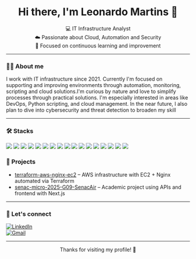 <h1 align="center">Hi there, I'm Leonardo Martins 👋</h1>

<p align="center">
  💻 IT Infrastructure Analyst <br>
  ☁️ Passionate about Cloud, Automation and Security <br>
  🚀 Focused on continuous learning and improvement <br>
</p>

---

### 👨‍💻 About me

I work with IT infrastructure since 2021. Currently I'm focused on supporting and improving environments through automation, monitoring, scripting and cloud solutions.I'm curious by nature and love to simplify processes through practical solutions. 
I'm especially interested in areas like DevOps, Python scripting, and cloud management.
In the near future, I also plan to dive into cybersecurity and threat detection to broaden my skill

---

### 🛠️ Stacks

<p>
  <img src="https://img.shields.io/badge/AWS-232F3E?style=for-the-badge&logo=amazonaws&logoColor=white"/>
  <img src="https://img.shields.io/badge/Azure-0078D4?style=for-the-badge&logo=microsoftazure&logoColor=white"/>
  <img src="https://img.shields.io/badge/Python-3776AB?style=for-the-badge&logo=python&logoColor=white"/>
  <img src="https://img.shields.io/badge/PowerShell-5391FE?style=for-the-badge&logo=powershell&logoColor=white"/>
  <img src="https://img.shields.io/badge/Terraform-7B42BC?style=for-the-badge&logo=terraform&logoColor=white"/>
  <img src="https://img.shields.io/badge/Linux-FCC624?style=for-the-badge&logo=linux&logoColor=black"/>
  <img src="https://img.shields.io/badge/Windows_Server-0078D6?style=for-the-badge&logo=windows&logoColor=white"/>
  <img src="https://img.shields.io/badge/Zabbix-DC382D?style=for-the-badge&logo=zabbix&logoColor=white"/>
  <img src="https://img.shields.io/badge/Git-F05032?style=for-the-badge&logo=git&logoColor=white"/>
  <img src="https://img.shields.io/badge/GitHub-181717?style=for-the-badge&logo=github&logoColor=white"/>
  <img src="https://img.shields.io/badge/MySQL-4479A1?style=for-the-badge&logo=mysql&logoColor=white"/>
  <img src="https://img.shields.io/badge/HTML5-E34F26?style=for-the-badge&logo=html5&logoColor=white"/>
  <img src="https://img.shields.io/badge/CSS3-1572B6?style=for-the-badge&logo=css3&logoColor=white"/>
  <img src="https://img.shields.io/badge/JavaScript-F7DF1E?style=for-the-badge&logo=javascript&logoColor=black"/>
  <img src="https://img.shields.io/badge/Node.js-339933?style=for-the-badge&logo=nodedotjs&logoColor=white"/>
  <img src="https://img.shields.io/badge/VS_Code-007ACC?style=for-the-badge&logo=visualstudiocode&logoColor=white"/>
  <img src="https://img.shields.io/badge/Figma-F24E1E?style=for-the-badge&logo=figma&logoColor=white"/>

</p>



### 📁 Projects

- [terraform-aws-nginx-ec2](https://github.com/Leomartins12/terraform-aws-nginx-ec2) – AWS infrastructure with EC2 + Nginx automated via Terraform  
- [senac-micro-2025-G09-SenacAir](https://github.com/Leomartins12/senac-micro-2025-G09-SenacAir) – Academic project using APIs and frontend with Next.js  

---

### 🤝 Let's connect

[![LinkedIn](https://img.shields.io/badge/-LinkedIn-0A66C2?style=for-the-badge&logo=linkedin&logoColor=white)](https://www.linkedin.com/in/leonardo-martins-9950261ab)  
[![Gmail](https://img.shields.io/badge/Gmail-D14836?style=for-the-badge&logo=gmail&logoColor=white)](mailto:leonardomartins0700@gmail.com)


---

<p align="center">Thanks for visiting my profile! 🚀</p>

